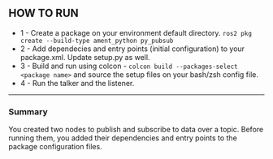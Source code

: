 ## HOW TO RUN

* 1 - Create a package on your environment default directory. `ros2 pkg create --build-type ament_python py_pubsub`
* 2 - Add dependecies and entry points (initial configuration) to your package.xml. Update setup.py as well.
* 3 - Build and run using colcon - `colcon build --packages-select <package name>` and source the setup files on your bash/zsh config file.
* 4 - Run the talker and the listener.

---

### Summary

You created two nodes to publish and subscribe to data over a topic.
Before running them, you added their dependencies and entry points to the package configuration files.
